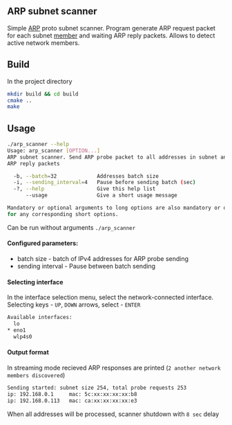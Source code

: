 ## ARP subnet scanner
Simple [ARP](https://en.wikipedia.org/wiki/Address_Resolution_Protocol) proto subnet scanner. Program generate ARP request packet for each subnet [member](https://en.wikipedia.org/wiki/Classless_Inter-Domain_Routing) and waiting ARP reply packets. Allows to detect active network members.

## Build
In the project directory
```bash
mkdir build && cd build
cmake ..
make
```

## Usage
```bash
./arp_scanner --help                                                       ✔ 
Usage: arp_scanner [OPTION...]
ARP subnet scanner. Send ARP probe packet to all addresses in subnet and wait
ARP reply packets

  -b, --batch=32             Addresses batch size
  -i, --sending_interval=4   Pause before sending batch (sec)
  -?, --help                 Give this help list
      --usage                Give a short usage message

Mandatory or optional arguments to long options are also mandatory or optional
for any corresponding short options.
```
Can be run without arguments `./arp_scanner`

#### Configured parameters:
- batch size - batch of IPv4 addresses for ARP probe sending
- sending interval - Pause between batch sending

#### Selecting interface
In the interface selection menu, select the network-connected interface. Selecting keys - `UP`, `DOWN` arrows, select - `ENTER`
```bash
Available interfaces:
  lo
* eno1
  wlp4s0
```

#### Output format
In streaming mode recieved ARP responses are printed (`2 another network members discovered`)
```bash
Sending started: subnet size 254, total probe requests 253
ip: 192.168.0.1     mac: 5c:xx:xx:xx:xx:b8
ip: 192.168.0.113   mac: ca:xx:xx:xx:xx:e3
```
When all addresses will be processed, scanner shutdown with `8 sec` delay
